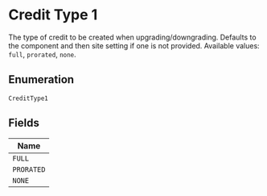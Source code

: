 
# Credit Type 1

The type of credit to be created when upgrading/downgrading. Defaults to the component and then site setting if one is not provided.
Available values: `full`, `prorated`, `none`.

## Enumeration

`CreditType1`

## Fields

| Name |
|  --- |
| `FULL` |
| `PRORATED` |
| `NONE` |

